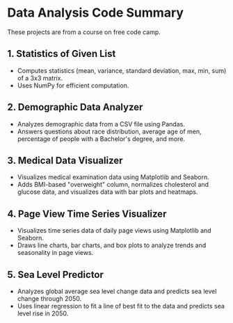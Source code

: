 # Data Analysis Code Summary
These projects are from a course on free code camp. 

## 1. Statistics of Given List
- Computes statistics (mean, variance, standard deviation, max, min, sum) of a 3x3 matrix.
- Uses NumPy for efficient computation.

## 2. Demographic Data Analyzer
- Analyzes demographic data from a CSV file using Pandas.
- Answers questions about race distribution, average age of men, percentage of people with a Bachelor's degree, and more.

## 3. Medical Data Visualizer
- Visualizes medical examination data using Matplotlib and Seaborn.
- Adds BMI-based "overweight" column, normalizes cholesterol and glucose data, and visualizes data with bar plots and heatmaps.

## 4. Page View Time Series Visualizer
- Visualizes time series data of daily page views using Matplotlib and Seaborn.
- Draws line charts, bar charts, and box plots to analyze trends and seasonality in page views.

## 5. Sea Level Predictor
- Analyzes global average sea level change data and predicts sea level change through 2050.
- Uses linear regression to fit a line of best fit to the data and predicts sea level rise in 2050.
